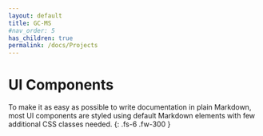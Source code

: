 ```yaml
---
layout: default
title: GC-MS
#nav_order: 5
has_children: true
permalink: /docs/Projects
---
```


# UI Components

To make it as easy as possible to write documentation in plain Markdown, most UI components are styled using default Markdown elements with few additional CSS classes needed.
{: .fs-6 .fw-300 }
